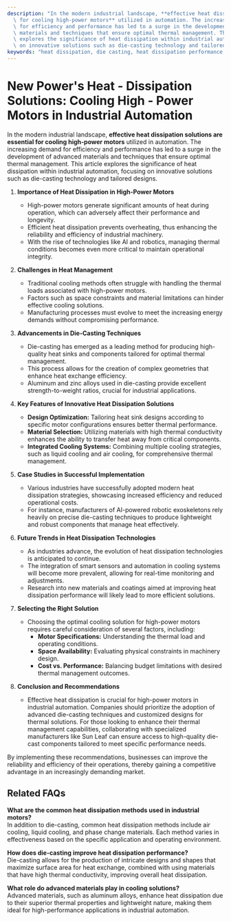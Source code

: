 ```yaml
---
description: "In the modern industrial landscape, **effective heat dissipation solutions are essential\
  \ for cooling high-power motors** utilized in automation. The increasing demand\
  \ for efficiency and performance has led to a surge in the development of advanced\
  \ materials and techniques that ensure optimal thermal management. This article\
  \ explores the significance of heat dissipation within industrial automation, focusing\
  \ on innovative solutions such as die-casting technology and tailored designs."
keywords: "heat dissipation, die casting, heat dissipation performance, heat sink"
---
```

# New Power's Heat - Dissipation Solutions: Cooling High - Power Motors in Industrial Automation

In the modern industrial landscape, **effective heat dissipation solutions are essential for cooling high-power motors** utilized in automation. The increasing demand for efficiency and performance has led to a surge in the development of advanced materials and techniques that ensure optimal thermal management. This article explores the significance of heat dissipation within industrial automation, focusing on innovative solutions such as die-casting technology and tailored designs.

1. **Importance of Heat Dissipation in High-Power Motors**
   - High-power motors generate significant amounts of heat during operation, which can adversely affect their performance and longevity.
   - Efficient heat dissipation prevents overheating, thus enhancing the reliability and efficiency of industrial machinery.
   - With the rise of technologies like AI and robotics, managing thermal conditions becomes even more critical to maintain operational integrity.

2. **Challenges in Heat Management**
   - Traditional cooling methods often struggle with handling the thermal loads associated with high-power motors.
   - Factors such as space constraints and material limitations can hinder effective cooling solutions.
   - Manufacturing processes must evolve to meet the increasing energy demands without compromising performance.

3. **Advancements in Die-Casting Techniques**
   - Die-casting has emerged as a leading method for producing high-quality heat sinks and components tailored for optimal thermal management.
   - This process allows for the creation of complex geometries that enhance heat exchange efficiency.
   - Aluminum and zinc alloys used in die-casting provide excellent strength-to-weight ratios, crucial for industrial applications.

4. **Key Features of Innovative Heat Dissipation Solutions**
   - **Design Optimization:** Tailoring heat sink designs according to specific motor configurations ensures better thermal performance.
   - **Material Selection:** Utilizing materials with high thermal conductivity enhances the ability to transfer heat away from critical components.
   - **Integrated Cooling Systems:** Combining multiple cooling strategies, such as liquid cooling and air cooling, for comprehensive thermal management.

5. **Case Studies in Successful Implementation**
   - Various industries have successfully adopted modern heat dissipation strategies, showcasing increased efficiency and reduced operational costs.
   - For instance, manufacturers of AI-powered robotic exoskeletons rely heavily on precise die-casting techniques to produce lightweight and robust components that manage heat effectively.

6. **Future Trends in Heat Dissipation Technologies**
   - As industries advance, the evolution of heat dissipation technologies is anticipated to continue.
   - The integration of smart sensors and automation in cooling systems will become more prevalent, allowing for real-time monitoring and adjustments.
   - Research into new materials and coatings aimed at improving heat dissipation performance will likely lead to more efficient solutions.

7. **Selecting the Right Solution**
   - Choosing the optimal cooling solution for high-power motors requires careful consideration of several factors, including:
     - **Motor Specifications:** Understanding the thermal load and operating conditions.
     - **Space Availability:** Evaluating physical constraints in machinery design.
     - **Cost vs. Performance:** Balancing budget limitations with desired thermal management outcomes.

8. **Conclusion and Recommendations**
   - Effective heat dissipation is crucial for high-power motors in industrial automation. Companies should prioritize the adoption of advanced die-casting techniques and customized designs for thermal solutions. For those looking to enhance their thermal management capabilities, collaborating with specialized manufacturers like Sun Leaf can ensure access to high-quality die-cast components tailored to meet specific performance needs.

By implementing these recommendations, businesses can improve the reliability and efficiency of their operations, thereby gaining a competitive advantage in an increasingly demanding market.

## Related FAQs

**What are the common heat dissipation methods used in industrial motors?**  
In addition to die-casting, common heat dissipation methods include air cooling, liquid cooling, and phase change materials. Each method varies in effectiveness based on the specific application and operating environment.

**How does die-casting improve heat dissipation performance?**  
Die-casting allows for the production of intricate designs and shapes that maximize surface area for heat exchange, combined with using materials that have high thermal conductivity, improving overall heat dissipation.

**What role do advanced materials play in cooling solutions?**  
Advanced materials, such as aluminum alloys, enhance heat dissipation due to their superior thermal properties and lightweight nature, making them ideal for high-performance applications in industrial automation.
